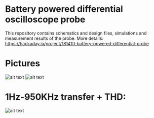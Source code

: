# Battery powered differential oscilloscope probe
This repository contains schematics and design files, simulations and measurement results of the probe.
More details: https://hackaday.io/project/181410-battery-powered-differential-probe
# Pictures
![alt text](https://github.com/H3ndrik-Jan/Diffprobe/blob/master/Measurements/Pictures/PCB.jpg)
![alt text](https://github.com/H3ndrik-Jan/Diffprobe/blob/master/Measurements/Pictures/IMG2.JPG)

# 1Hz-950KHz transfer + THD:
![alt text](https://github.com/H3ndrik-Jan/Diffprobe/blob/master/Measurements/Pictures/0-1meg.JPG)